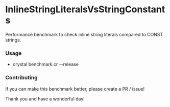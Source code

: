 # InlineStringLiteralsVsStringConstants
Performance benchmark to check inline string literals compared to CONST strings.

### Usage
 - crystal benchmark.cr --release
 
 
### Contributing

If you can make this benchmark better, please create a PR / issue!

Thank you and have a wonderful day!
